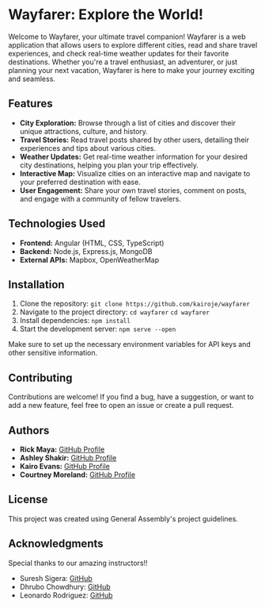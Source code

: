 # Wayfarer: Explore the World!

Welcome to Wayfarer, your ultimate travel companion! Wayfarer is a web application that allows users to explore different cities, read and share travel experiences, and check real-time weather updates for their favorite destinations. Whether you're a travel enthusiast, an adventurer, or just planning your next vacation, Wayfarer is here to make your journey exciting and seamless.

## Features
- **City Exploration:** Browse through a list of cities and discover their unique attractions, culture, and history.
- **Travel Stories:** Read travel posts shared by other users, detailing their experiences and tips about various cities.
- **Weather Updates:** Get real-time weather information for your desired city destinations, helping you plan your trip effectively.
- **Interactive Map:** Visualize cities on an interactive map and navigate to your preferred destination with ease.
- **User Engagement:** Share your own travel stories, comment on posts, and engage with a community of fellow travelers.

## Technologies Used
- **Frontend:** Angular (HTML, CSS, TypeScript)
- **Backend:** Node.js, Express.js, MongoDB
- **External APIs:** Mapbox, OpenWeatherMap

## Installation
1. Clone the repository: ```git clone https://github.com/kairoje/wayfarer```
2. Navigate to the project directory: ```cd wayfarer``` ```cd wayfarer```
3. Install dependencies: ```npm install```
4. Start the development server: ```npm serve --open```

Make sure to set up the necessary environment variables for API keys and other sensitive information.

## Contributing
Contributions are welcome! If you find a bug, have a suggestion, or want to add a new feature, feel free to open an issue or create a pull request.

## Authors
- **Rick Maya:** [GitHub Profile](https://github.com/rickstylz01)
- **Ashley Shakir:** [GitHub Profile](https://github.com/ashleyshakir)
- **Kairo Evans:** [GitHub Profile](https://github.com/kairoje)
- **Courtney Moreland:** [GitHub Profile](https://github.com/courtneymcodes)

## License
This project was created using General Assembly's project guidelines.

## Acknowledgments
Special thanks to our amazing instructors!!
- Suresh Sigera: [GitHub](https://github.com/sureshmelvinsigera)
- Dhrubo Chowdhury: [GitHub](https://github.com/Dhrubo-Chowdhury)
- Leonardo Rodriguez: [GitHub](https://github.com/LRodriguez92)
